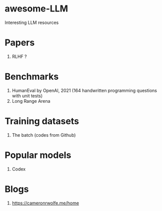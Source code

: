 # awesome-LLM
Interesting LLM resources

# Papers
1. RLHF ?

#

# Benchmarks
1. HumanEval by OpenAI, 2021 (164 handwritten programming questions with unit tests)
2. Long Range Arena

# Training datasets
1. The batch (codes from Github)

# Popular models
1. Codex

# Blogs
1. https://cameronrwolfe.me/home
